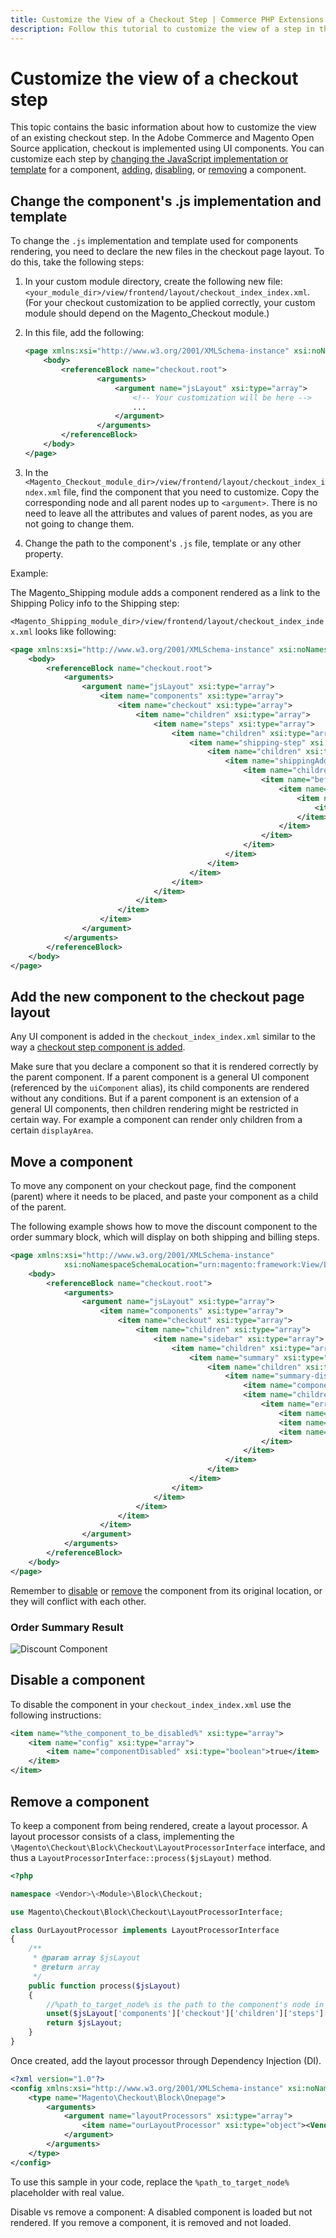 ```yaml
---
title: Customize the View of a Checkout Step | Commerce PHP Extensions
description: Follow this tutorial to customize the view of a step in the Adobe Commerce and Magento Open Source checkout experience.
---
```


# Customize the view of a checkout step

This topic contains the basic information about how to customize the view of an existing checkout step. In the Adobe Commerce and Magento Open Source application, checkout is implemented using UI components. You can customize each step by [changing the JavaScript implementation or template](#change-the-components-js-implementation-and-template) for a component, [adding](#add-the-new-component-to-the-checkout-page-layout), [disabling](#disable-a-component), or [removing](#remove-a-component) a component.

## Change the component's .js implementation and template

To change the `.js` implementation and template used for components rendering, you need to declare the new files in the checkout page layout. To do this, take the following steps:

1. In your custom module directory, create the following new file: `<your_module_dir>/view/frontend/layout/checkout_index_index.xml`. (For your checkout customization to be applied correctly, your custom module should depend on the Magento_Checkout module.)
1. In this file, add the following:

    ```xml
    <page xmlns:xsi="http://www.w3.org/2001/XMLSchema-instance" xsi:noNamespaceSchemaLocation="urn:magento:framework:View/Layout/etc/page_configuration.xsd">
        <body>
            <referenceBlock name="checkout.root">
                    <arguments>
                        <argument name="jsLayout" xsi:type="array">
                            <!-- Your customization will be here -->
                            ...
                        </argument>
                    </arguments>
            </referenceBlock>
        </body>
    </page>
    ```

1. In the `<Magento_Checkout_module_dir>/view/frontend/layout/checkout_index_index.xml` file, find the component that you need to customize. Copy the corresponding node and all parent nodes up to `<argument>`. There is no need to leave all the attributes and values of parent nodes, as you are not going to change them.

1. Change the path to the component's `.js` file, template or any other property.

Example:

The Magento_Shipping module adds a component rendered as a link to the Shipping Policy info to the Shipping step:

`<Magento_Shipping_module_dir>/view/frontend/layout/checkout_index_index.xml` looks like following:

```xml
<page xmlns:xsi="http://www.w3.org/2001/XMLSchema-instance" xsi:noNamespaceSchemaLocation="urn:magento:framework:View/Layout/etc/page_configuration.xsd">
    <body>
        <referenceBlock name="checkout.root">
            <arguments>
                <argument name="jsLayout" xsi:type="array">
                    <item name="components" xsi:type="array">
                        <item name="checkout" xsi:type="array">
                            <item name="children" xsi:type="array">
                                <item name="steps" xsi:type="array">
                                    <item name="children" xsi:type="array">
                                        <item name="shipping-step" xsi:type="array">
                                            <item name="children" xsi:type="array">
                                                <item name="shippingAddress" xsi:type="array">
                                                    <item name="children" xsi:type="array">
                                                        <item name="before-shipping-method-form" xsi:type="array">
                                                            <item name="children" xsi:type="array">
                                                                <item name="shipping_policy" xsi:type="array">
                                                                    <item name="component" xsi:type="string">Magento_Shipping/js/view/checkout/shipping/shipping-policy</item>
                                                                </item>
                                                            </item>
                                                        </item>
                                                    </item>
                                                </item>
                                            </item>
                                        </item>
                                    </item>
                                </item>
                            </item>
                        </item>
                    </item>
                </argument>
            </arguments>
        </referenceBlock>
    </body>
</page>

```

## Add the new component to the checkout page layout

Any UI component is added in the `checkout_index_index.xml` similar to the way a [checkout step component is added](add-new-step.md#step-2-add-your-step-to-the-checkout-page-layout).

Make sure that you declare a component so that it is rendered correctly by the parent component. If a parent component is a general UI component (referenced by the `uiComponent` alias), its child components are rendered without any conditions. But if a parent component is an extension of a general UI components, then children rendering might be restricted in certain way. For example a component can render only children from a certain `displayArea`.

## Move a component

To move any component on your checkout page, find the component (parent) where it needs to be placed, and paste your component as a child of the parent.

The following example shows how to move the discount component to the order summary block, which will display on both shipping and billing steps.

```xml
<page xmlns:xsi="http://www.w3.org/2001/XMLSchema-instance"
            xsi:noNamespaceSchemaLocation="urn:magento:framework:View/Layout/etc/page_configuration.xsd">
    <body>
        <referenceBlock name="checkout.root">
            <arguments>
                <argument name="jsLayout" xsi:type="array">
                    <item name="components" xsi:type="array">
                        <item name="checkout" xsi:type="array">
                            <item name="children" xsi:type="array">
                                <item name="sidebar" xsi:type="array">
                                    <item name="children" xsi:type="array">
                                        <item name="summary" xsi:type="array">
                                            <item name="children" xsi:type="array">
                                                <item name="summary-discount" xsi:type="array">
                                                    <item name="component" xsi:type="string">Magento_SalesRule/js/view/payment/discount</item>
                                                    <item name="children" xsi:type="array">
                                                        <item name="errors" xsi:type="array">
                                                            <item name="sortOrder" xsi:type="string">0</item>
                                                            <item name="component" xsi:type="string">Magento_SalesRule/js/view/payment/discount-messages</item>
                                                            <item name="displayArea" xsi:type="string">messages</item>
                                                        </item>
                                                    </item>
                                                </item>
                                            </item>
                                        </item>
                                    </item>
                                </item>
                            </item>
                        </item>
                    </item>
                </argument>
            </arguments>
        </referenceBlock>
    </body>
</page>
```

<InlineAlert variant="info" slots="text"/>

Remember to [disable](#disable-a-component) or [remove](#remove-a-component) the component from its original location, or they will conflict with each other.

### Order Summary Result

![Discount Component](../../../_images/tutorials/discount_component.png)

## Disable a component

To disable the component in your `checkout_index_index.xml` use the following instructions:

```xml
<item name="%the_component_to_be_disabled%" xsi:type="array">
    <item name="config" xsi:type="array">
        <item name="componentDisabled" xsi:type="boolean">true</item>
    </item>
</item>
```

## Remove a component

To keep a component from being rendered, create a layout processor. A layout processor consists of a class, implementing
the `\Magento\Checkout\Block\Checkout\LayoutProcessorInterface` interface, and thus a `LayoutProcessorInterface::process($jsLayout)` method.

```php
<?php

namespace <Vendor>\<Module>\Block\Checkout;

use Magento\Checkout\Block\Checkout\LayoutProcessorInterface;

class OurLayoutProcessor implements LayoutProcessorInterface
{
    /**
     * @param array $jsLayout
     * @return array
     */
    public function process($jsLayout)
    {
        //%path_to_target_node% is the path to the component's node in checkout_index_index.
        unset($jsLayout['components']['checkout']['children']['steps'][%path_to_target_node%]);
        return $jsLayout;
    }
}
```

Once created, add the layout processor through Dependency Injection (DI).

```xml
<?xml version="1.0"?>
<config xmlns:xsi="http://www.w3.org/2001/XMLSchema-instance" xsi:noNamespaceSchemaLocation="urn:magento:framework:ObjectManager/etc/config.xsd">
    <type name="Magento\Checkout\Block\Onepage">
        <arguments>
            <argument name="layoutProcessors" xsi:type="array">
                <item name="ourLayoutProcessor" xsi:type="object"><Vendor>\<Module>\Block\Checkout\OurLayoutProcessor</item>
            </argument>
        </arguments>
    </type>
</config>
```

To use this sample in your code, replace the `%path_to_target_node%` placeholder with real value.

<InlineAlert variant="info" slots="text"/>

Disable vs remove a component: A disabled component is loaded but not rendered. If you remove a component, it is removed and not loaded.
